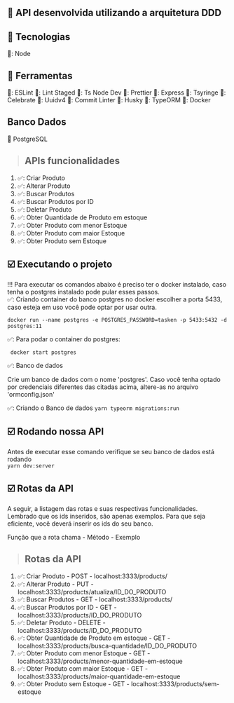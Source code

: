 ## :wrench: API desenvolvida utilizando a arquitetura DDD

## :wrench: Tecnologias

🔴: Node

## :wrench: Ferramentas

🔶: ESLint
🔶: Lint Staged
🔶: Ts Node Dev
🔶: Prettier
🔶: Express
🔶: Tsyringe
🔶: Celebrate
🔶: Uuidv4
🔶: Commit Linter
🔶: Husky
🔶: TypeORM
🔶: Docker

## Banco Dados

:paperclip: PostgreSQL

> ## APIs funcionalidades

1. ✅: Criar Produto
2. ✅: Alterar Produto
3. ✅: Buscar Produtos
4. ✅: Buscar Produtos por ID
5. ✅: Deletar Produto
6. ✅: Obter Quantidade de Produto em estoque
7. ✅: Obter Produto com menor Estoque
8. ✅: Obter Produto com maior Estoque
9. ✅: Obter Produto sem Estoque

## :ballot_box_with_check: Executando o projeto

!!! Para executar os comandos abaixo é preciso ter o docker instalado, caso tenha o postgres instalado pode pular esses passos.
</br>
✅: Criando container do banco postgres no docker
escolher a porta 5433, caso esteja em uso você pode optar por usar outra.
<br>

`docker run --name postgres -e POSTGRES_PASSWORD=tasken -p 5433:5432 -d postgres:11`

✅: Para podar o container do postgres:
<br>

` docker start postgres`

✅: Banco de dados

<p> Crie um banco de dados com o nome 'postgres'. Caso você tenha optado por credenciais diferentes das citadas acima, altere-as no arquivo 'ormconfig.json' </p>

✅: Criando o Banco de dados
`yarn typeorm migrations:run`

## :ballot_box_with_check: Rodando nossa API

Antes de executar esse comando verifique se seu banco de dados está rodando </br>
`yarn dev:server`

## :ballot_box_with_check: Rotas da API

<p>A seguir, a listagem das rotas e suas respectivas funcionalidades. Lembrado que os ids inseridos, são apenas exemplos. Para que seja eficiente, você deverá inserir os ids do seu banco.</p>

<p>Função que a rota chama - Método - Exemplo</p>

> ## Rotas da API

1. ✅: Criar Produto - POST - localhost:3333/products/
2. ✅: Alterar Produto - PUT - localhost:3333/products/atualiza/ID_DO_PRODUTO
3. ✅: Buscar Produtos - GET - localhost:3333/products/
4. ✅: Buscar Produtos por ID - GET - localhost:3333/products/ID_DO_PRODUTO
5. ✅: Deletar Produto - DELETE - localhost:3333/products/ID_DO_PRODUTO
6. ✅: Obter Quantidade de Produto em estoque - GET - localhost:3333/products/busca-quantidade/ID_DO_PRODUTO
7. ✅: Obter Produto com menor Estoque - GET - localhost:3333/products/menor-quantidade-em-estoque
8. ✅: Obter Produto com maior Estoque - GET - localhost:3333/products/maior-quantidade-em-estoque
9. ✅: Obter Produto sem Estoque - GET - localhost:3333/products/sem-estoque
